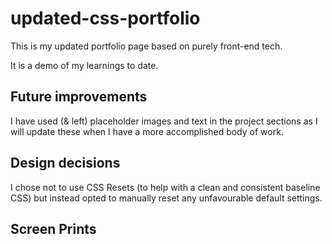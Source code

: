 # updated-css-portfolio

This is my updated portfolio page based on purely front-end tech.

It is a demo of my learnings to date. 

## Future improvements 

I have used (& left) placeholder images and text in the project sections as I will update these when I have a more accomplished body of work. 

## Design decisions

I chose not to use CSS Resets (to help with a clean and consistent baseline CSS) but instead opted to manually reset any unfavourable default settings.

## Screen Prints

